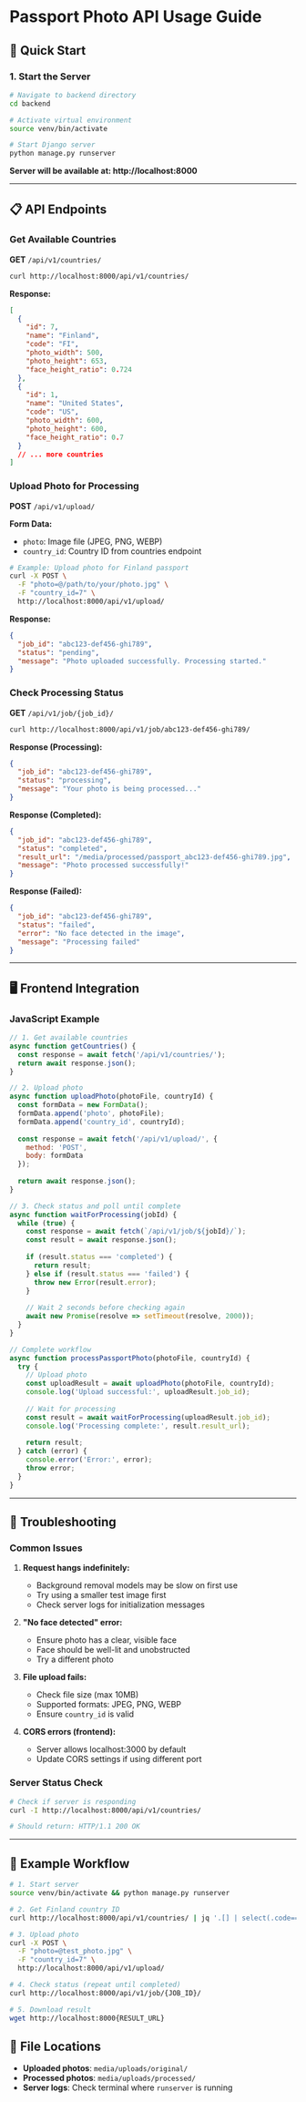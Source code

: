 # Passport Photo API Usage Guide

## 🚀 Quick Start

### 1. Start the Server

```bash
# Navigate to backend directory
cd backend

# Activate virtual environment
source venv/bin/activate

# Start Django server
python manage.py runserver
```

**Server will be available at: http://localhost:8000**

---

## 📋 API Endpoints

### Get Available Countries

**GET** `/api/v1/countries/`

```bash
curl http://localhost:8000/api/v1/countries/
```

**Response:**
```json
[
  {
    "id": 7,
    "name": "Finland",
    "code": "FI",
    "photo_width": 500,
    "photo_height": 653,
    "face_height_ratio": 0.724
  },
  {
    "id": 1,
    "name": "United States", 
    "code": "US",
    "photo_width": 600,
    "photo_height": 600,
    "face_height_ratio": 0.7
  }
  // ... more countries
]
```

### Upload Photo for Processing

**POST** `/api/v1/upload/`

**Form Data:**
- `photo`: Image file (JPEG, PNG, WEBP)
- `country_id`: Country ID from countries endpoint

```bash
# Example: Upload photo for Finland passport
curl -X POST \
  -F "photo=@/path/to/your/photo.jpg" \
  -F "country_id=7" \
  http://localhost:8000/api/v1/upload/
```

**Response:**
```json
{
  "job_id": "abc123-def456-ghi789",
  "status": "pending",
  "message": "Photo uploaded successfully. Processing started."
}
```

### Check Processing Status

**GET** `/api/v1/job/{job_id}/`

```bash
curl http://localhost:8000/api/v1/job/abc123-def456-ghi789/
```

**Response (Processing):**
```json
{
  "job_id": "abc123-def456-ghi789",
  "status": "processing",
  "message": "Your photo is being processed..."
}
```

**Response (Completed):**
```json
{
  "job_id": "abc123-def456-ghi789",
  "status": "completed",
  "result_url": "/media/processed/passport_abc123-def456-ghi789.jpg",
  "message": "Photo processed successfully!"
}
```

**Response (Failed):**
```json
{
  "job_id": "abc123-def456-ghi789",
  "status": "failed",
  "error": "No face detected in the image",
  "message": "Processing failed"
}
```

---

## 🖥️ Frontend Integration

### JavaScript Example

```javascript
// 1. Get available countries
async function getCountries() {
  const response = await fetch('/api/v1/countries/');
  return await response.json();
}

// 2. Upload photo
async function uploadPhoto(photoFile, countryId) {
  const formData = new FormData();
  formData.append('photo', photoFile);
  formData.append('country_id', countryId);
  
  const response = await fetch('/api/v1/upload/', {
    method: 'POST',
    body: formData
  });
  
  return await response.json();
}

// 3. Check status and poll until complete
async function waitForProcessing(jobId) {
  while (true) {
    const response = await fetch(`/api/v1/job/${jobId}/`);
    const result = await response.json();
    
    if (result.status === 'completed') {
      return result;
    } else if (result.status === 'failed') {
      throw new Error(result.error);
    }
    
    // Wait 2 seconds before checking again
    await new Promise(resolve => setTimeout(resolve, 2000));
  }
}

// Complete workflow
async function processPassportPhoto(photoFile, countryId) {
  try {
    // Upload photo
    const uploadResult = await uploadPhoto(photoFile, countryId);
    console.log('Upload successful:', uploadResult.job_id);
    
    // Wait for processing
    const result = await waitForProcessing(uploadResult.job_id);
    console.log('Processing complete:', result.result_url);
    
    return result;
  } catch (error) {
    console.error('Error:', error);
    throw error;
  }
}
```

---

## 🔧 Troubleshooting

### Common Issues

1. **Request hangs indefinitely:**
   - Background removal models may be slow on first use
   - Try using a smaller test image first
   - Check server logs for initialization messages

2. **"No face detected" error:**
   - Ensure photo has a clear, visible face
   - Face should be well-lit and unobstructed
   - Try a different photo

3. **File upload fails:**
   - Check file size (max 10MB)
   - Supported formats: JPEG, PNG, WEBP
   - Ensure `country_id` is valid

4. **CORS errors (frontend):**
   - Server allows localhost:3000 by default
   - Update CORS settings if using different port

### Server Status Check

```bash
# Check if server is responding
curl -I http://localhost:8000/api/v1/countries/

# Should return: HTTP/1.1 200 OK
```

---

## 🎯 Example Workflow

```bash
# 1. Start server
source venv/bin/activate && python manage.py runserver

# 2. Get Finland country ID
curl http://localhost:8000/api/v1/countries/ | jq '.[] | select(.code=="FI")'

# 3. Upload photo
curl -X POST \
  -F "photo=@test_photo.jpg" \
  -F "country_id=7" \
  http://localhost:8000/api/v1/upload/

# 4. Check status (repeat until completed)
curl http://localhost:8000/api/v1/job/{JOB_ID}/

# 5. Download result
wget http://localhost:8000{RESULT_URL}
```

## 📁 File Locations

- **Uploaded photos**: `media/uploads/original/`
- **Processed photos**: `media/uploads/processed/`
- **Server logs**: Check terminal where `runserver` is running